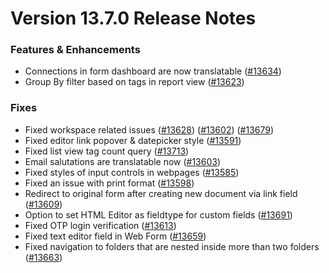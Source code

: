 # Version 13.7.0 Release Notes

### Features & Enhancements

- Connections in form dashboard are now translatable ([#13634](https://github.com/capkpi/capkpi/pull/13634))
- Group By filter based on tags in report view ([#13623](https://github.com/capkpi/capkpi/pull/13623))

### Fixes

- Fixed workspace related issues ([#13628](https://github.com/capkpi/capkpi/pull/13628)) ([#13602](https://github.com/capkpi/capkpi/pull/13602)) ([#13679](https://github.com/capkpi/capkpi/pull/13679))
- Fixed editor link popover & datepicker style ([#13591](https://github.com/capkpi/capkpi/pull/13591))
- Fixed list view tag count query ([#13713](https://github.com/capkpi/capkpi/pull/13713))
- Email salutations are translatable now ([#13603](https://github.com/capkpi/capkpi/pull/13603))
- Fixed styles of input controls in webpages ([#13585](https://github.com/capkpi/capkpi/pull/13585))
- Fixed an issue with print format ([#13598](https://github.com/capkpi/capkpi/pull/13598))
- Redirect to original form after creating new document via link field ([#13609](https://github.com/capkpi/capkpi/pull/13609))
- Option to set HTML Editor as fieldtype for custom fields ([#13691](https://github.com/capkpi/capkpi/pull/13691))
- Fixed OTP login verification ([#13613](https://github.com/capkpi/capkpi/pull/13613))
- Fixed text editor field in Web Form ([#13659](https://github.com/capkpi/capkpi/pull/13659))
- Fixed navigation to folders that are nested inside more than two folders ([#13663](https://github.com/capkpi/capkpi/pull/13663))
